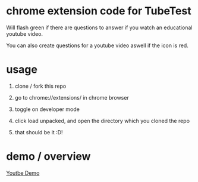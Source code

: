 # chrome extension code for TubeTest
Will flash green if there are questions to answer if you watch an educational youtube video.

You can also create questions for a youtube video aswell if the icon is red.

# usage

1) clone / fork this repo

2) go to chrome://extensions/ in chrome browser

3) toggle on developer mode

4) click load unpacked, and open the directory which you cloned the repo

5) that should be it :D!

# demo / overview
[Youtbe Demo](https://www.youtube.com/watch?v=9GoqhMaQRQI)

